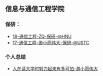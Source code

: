 ## 信息与通信工程学院 <!-- {docsify-ignore-all} -->

### 保研：

- [18-通信工程-ZQ-保研-@HNU](personal-summary/sice/18-通信工程-ZQ-保研-@HNU)
- [17-通信工程-渺小而伟大-保研-@USTC](personal-summary/sice/17-通信工程-渺小而伟大-保研-@USTC.md)

### 个人总结

- [人在读大学时努力起来有多可怕-渺小而伟大](personal-summary/sice/人在读大学时努力起来有多可怕-渺小而伟大.md)
